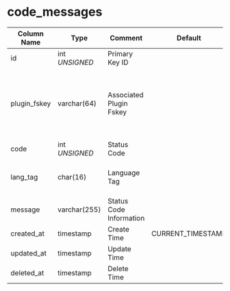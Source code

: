 # code_messages

| Column Name | Type | Comment | Default | Null | Remark |
| --- | --- | --- | --- | --- | --- |
| id | int *UNSIGNED* | Primary Key ID | | NO | Auto Increment |
| plugin_fskey | varchar(64) | Associated Plugin Fskey |  | NO | Related field [plugins->fskey](../plugins/plugins.md)<br>Fresns means it's the main program's status code |
| code | int *UNSIGNED* | Status Code |  | NO |  |
| lang_tag | char(16) | Language Tag |  | NO | Refer to "[Multilingual Uniqueness Logic](../../extensions/multilingual.md)" |
| message | varchar(255) | Status Code Information |  | NO |  |
| created_at | timestamp | Create Time | CURRENT_TIMESTAMP | NO |  |
| updated_at | timestamp | Update Time |  | YES |  |
| deleted_at | timestamp | Delete Time |  | YES |  |
